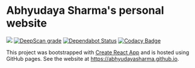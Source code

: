 # Abhyudaya Sharma's personal website

![](https://github.com/AbhyudayaSharma/abhyudayasharma.github.io/workflows/Website%20CD/badge.svg)
[![DeepScan grade](https://deepscan.io/api/teams/6044/projects/7903/branches/87719/badge/grade.svg)](https://deepscan.io/dashboard#view=project&tid=6044&pid=7903&bid=87719)
[![Dependabot Status](https://api.dependabot.com/badges/status?host=github&repo=AbhyudayaSharma/abhyudayasharma.github.io)](https://dependabot.com)
[![Codacy Badge](https://api.codacy.com/project/badge/Grade/b1f3eb09f3a541d5a01786c0d3e96990)](https://www.codacy.com/manual/sharmaabhyudaya/abhyudayasharma.github.io?utm_source=github.com&amp;utm_medium=referral&amp;utm_content=AbhyudayaSharma/abhyudayasharma.github.io&amp;utm_campaign=Badge_Grade)

This project was bootstrapped with [Create React App](https://github.com/facebook/create-react-app)
and is hosted using GitHub pages. See the website at <https://abhyudayasharma.github.io>.
